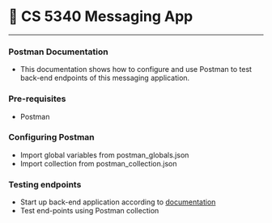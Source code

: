 # 📲 CS 5340 Messaging App

___
### Postman Documentation
- This documentation shows how to configure and use Postman to test back-end endpoints of this 
messaging application.


### Pre-requisites
- Postman

### Configuring Postman
- Import global variables from postman_globals.json
- Import collection from postman_collection.json

### Testing endpoints
- Start up back-end application according to [documentation](backend/README.md)
- Test end-points using Postman collection